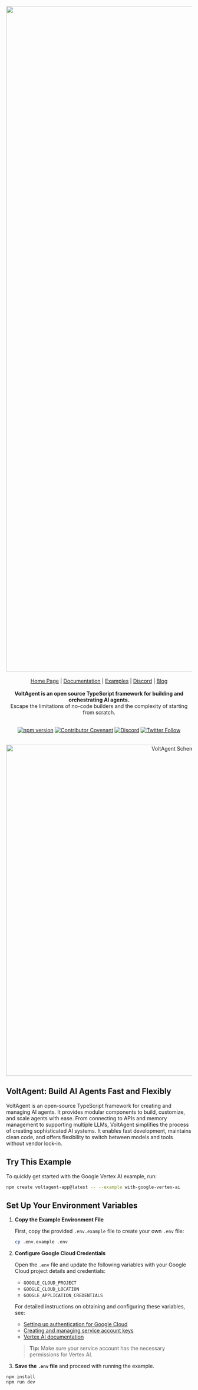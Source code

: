 <div align="center">
<a href="https://voltagent.dev/">
<img width="1800" alt="435380213-b6253409-8741-462b-a346-834cd18565a9" src="https://github.com/user-attachments/assets/452a03e7-eeda-4394-9ee7-0ffbcf37245c" />
</a>

<br/>
<br/>

<div align="center">
    <a href="https://voltagent.dev">Home Page</a> |
    <a href="https://voltagent.dev/docs/">Documentation</a> |
    <a href="https://github.com/voltagent/voltagent/tree/main/examples">Examples</a> |
    <a href="https://s.voltagent.dev/discord">Discord</a> |
    <a href="https://voltagent.dev/blog/">Blog</a>
</div>
</div>

<br/>

<div align="center">
    <strong>VoltAgent is an open source TypeScript framework for building and orchestrating AI agents.</strong><br>
Escape the limitations of no-code builders and the complexity of starting from scratch.
    <br />
    <br />
</div>

<div align="center">
    
[![npm version](https://img.shields.io/npm/v/@voltagent/core.svg)](https://www.npmjs.com/package/@voltagent/core)
[![Contributor Covenant](https://img.shields.io/badge/Contributor%20Covenant-2.0-4baaaa.svg)](CODE_OF_CONDUCT.md)
[![Discord](https://img.shields.io/discord/1361559153780195478.svg?label=&logo=discord&logoColor=ffffff&color=7389D8&labelColor=6A7EC2)](https://s.voltagent.dev/discord)
[![Twitter Follow](https://img.shields.io/twitter/follow/voltagent_dev?style=social)](https://twitter.com/voltagent_dev)
    
</div>

<br/>

<div align="center">
<a href="https://voltagent.dev/">
<img width="896" alt="VoltAgent Schema" src="https://github.com/user-attachments/assets/f0627868-6153-4f63-ba7f-bdfcc5dd603d" />
</a>

</div>

## VoltAgent: Build AI Agents Fast and Flexibly

VoltAgent is an open-source TypeScript framework for creating and managing AI agents. It provides modular components to build, customize, and scale agents with ease. From connecting to APIs and memory management to supporting multiple LLMs, VoltAgent simplifies the process of creating sophisticated AI systems. It enables fast development, maintains clean code, and offers flexibility to switch between models and tools without vendor lock-in.

## Try This Example

To quickly get started with the Google Vertex AI example, run:

```bash
npm create voltagent-app@latest -- --example with-google-vertex-ai
```

## Set Up Your Environment Variables

1. **Copy the Example Environment File**

   First, copy the provided `.env.example` file to create your own `.env` file:

   ```bash
   cp .env.example .env
   ```

2. **Configure Google Cloud Credentials**

   Open the `.env` file and update the following variables with your Google Cloud project details and credentials:

   - `GOOGLE_CLOUD_PROJECT`
   - `GOOGLE_CLOUD_LOCATION`
   - `GOOGLE_APPLICATION_CREDENTIALS`

   For detailed instructions on obtaining and configuring these variables, see:

   - [Setting up authentication for Google Cloud](https://cloud.google.com/docs/authentication/getting-started)
   - [Creating and managing service account keys](https://cloud.google.com/iam/docs/creating-managing-service-account-keys)
   - [Vertex AI documentation](https://cloud.google.com/vertex-ai/docs/start/cloud-environment)

   > **Tip:** Make sure your service account has the necessary permissions for Vertex AI.

3. **Save the `.env` file** and proceed with running the example.

```
npm install
npm run dev
```
